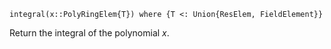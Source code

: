 ```
integral(x::PolyRingElem{T}) where {T <: Union{ResElem, FieldElement}}
```

Return the integral of the polynomial $x$.

